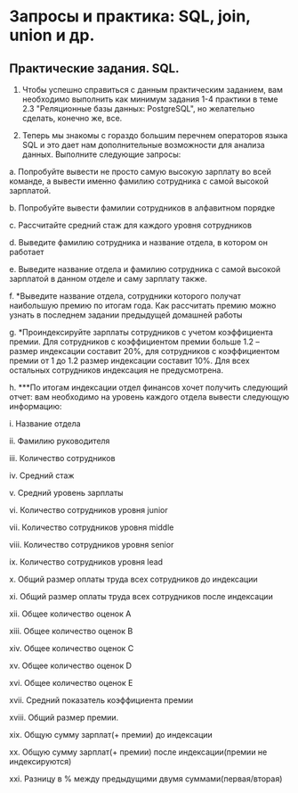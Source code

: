 # Запросы и практика: SQL, join, union и др. 
## Практические задания. SQL.
 1. Чтобы успешно справиться с данным практическим заданием, вам необходимо выполнить как минимум задания 1-4 практики в теме 2.3 "Реляционные базы данных: PostgreSQL", но желательно сделать, конечно же, все.
   
   2. Теперь мы знакомы с гораздо большим перечнем операторов языка SQL и это дает нам дополнительные возможности для анализа данных. Выполните следующие запросы:

a.     Попробуйте вывести не просто самую высокую зарплату во всей команде, а вывести именно фамилию сотрудника с самой высокой зарплатой.

b.     Попробуйте вывести фамилии сотрудников в алфавитном порядке

c.     Рассчитайте средний стаж для каждого уровня сотрудников

d.     Выведите фамилию сотрудника и название отдела, в котором он работает

e.     Выведите название отдела и фамилию сотрудника с самой высокой зарплатой в данном отделе и саму зарплату также.

f.      *Выведите название отдела, сотрудники которого получат наибольшую премию по итогам года. Как рассчитать премию можно узнать в последнем задании предыдущей домашней работы

g.    *Проиндексируйте зарплаты сотрудников с учетом коэффициента премии. Для сотрудников с коэффициентом премии больше 1.2 – размер индексации составит 20%, для сотрудников с коэффициентом премии от 1 до 1.2 размер индексации составит 10%. Для всех остальных сотрудников индексация не предусмотрена.

h.    ***По итогам индексации отдел финансов хочет получить следующий отчет: вам необходимо на уровень каждого отдела вывести следующую информацию:

 i.     Название отдела

ii.     Фамилию руководителя

iii.     Количество сотрудников

iv.     Средний стаж

v.     Средний уровень зарплаты

vi.     Количество сотрудников уровня junior

vii.     Количество сотрудников уровня middle

viii.     Количество сотрудников уровня senior

ix.     Количество сотрудников уровня lead

x.     Общий размер оплаты труда всех сотрудников до индексации

xi.     Общий размер оплаты труда всех сотрудников после индексации

xii.     Общее количество оценок А

xiii.     Общее количество оценок B

xiv.     Общее количество оценок C

xv.     Общее количество оценок D

xvi.     Общее количество оценок Е

xvii.     Средний показатель коэффициента премии

xviii.     Общий размер премии.

xix.     Общую сумму зарплат(+ премии) до индексации

xx.     Общую сумму зарплат(+ премии) после индексации(премии не индексируются)

xxi.     Разницу в % между предыдущими двумя суммами(первая/вторая)